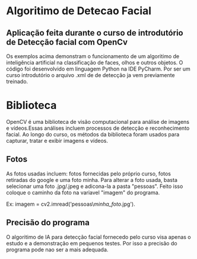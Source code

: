 # Algoritimo de Detecao Facial

## Aplicação feita durante o curso de introdutório de Detecção facial com OpenCv

  Os exemplos acima demonstram o funcionamento de um algoritimo de inteligência artificial na classificação de faces, olhos e outros objetos. O código foi desenvolvido em linguagem Python na IDE PyCharm.
  Por ser um curso introdutório o arquivo .xml de de detecção ja vem previamente treinado.

# Biblioteca
  OpenCV é uma biblioteca de visão computacional para análise de imagens e vídeos.Essas análises incluem processos de detecção e reconhecimento facial. Ao longo do curso, os métodos da biblioteca foram usados para capturar, tratar e exibir imagens e vídeos.
  
## Fotos

  As fotos usadas incluem: fotos fornecidas pelo próprio curso, fotos retiradas do google e uma foto minha. Para alterar a foto usada, basta selecionar uma foto .jpg/.jpeg e adicona-la a pasta "pessoas". Feito isso coloque o caminho da foto na variavel "imagem" do programa. 

  Ex: imagem = cv2.imread('pessoas\\*minha_foto*.jpg').

## Precisão do programa
  O algoritimo de IA para detecção facial fornecedo pelo curso visa apenas o estudo e a demonstração em pequenos testes. Por isso a precisão do programa pode nao ser a 
mais adequada.
